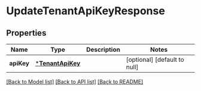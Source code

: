 # UpdateTenantApiKeyResponse

## Properties
Name | Type | Description | Notes
------------ | ------------- | ------------- | -------------
**apiKey** | [***TenantApiKey**](TenantAPIKey.md) |  | [optional] [default to null]

[[Back to Model list]](../README.md#documentation-for-models) [[Back to API list]](../README.md#documentation-for-api-endpoints) [[Back to README]](../README.md)


